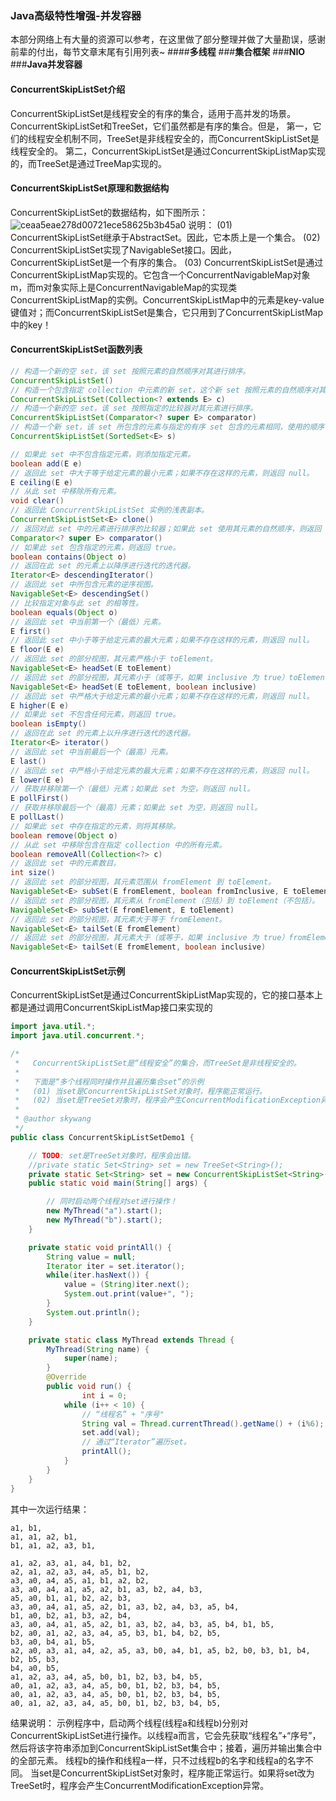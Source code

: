 ### **Java高级特性增强-并发容器**
本部分网络上有大量的资源可以参考，在这里做了部分整理并做了大量勘误，感谢前辈的付出，每节文章末尾有引用列表~
####**多线程**
###**集合框架**
###**NIO**
###**Java并发容器**

#### ConcurrentSkipListSet介绍
ConcurrentSkipListSet是线程安全的有序的集合，适用于高并发的场景。
ConcurrentSkipListSet和TreeSet，它们虽然都是有序的集合。但是，
第一，它们的线程安全机制不同，TreeSet是非线程安全的，而ConcurrentSkipListSet是线程安全的。
第二，ConcurrentSkipListSet是通过ConcurrentSkipListMap实现的，而TreeSet是通过TreeMap实现的。

#### ConcurrentSkipListSet原理和数据结构
ConcurrentSkipListSet的数据结构，如下图所示：![ceaa5eae278d00721ece58625b3b45a0](大数据成神之路-Java高级特性增强(ConcurrentSkipListSet).resources/1378EC09-5D7F-4544-AA4C-F43796D9A609.jpg)
说明：
(01) ConcurrentSkipListSet继承于AbstractSet。因此，它本质上是一个集合。
(02) ConcurrentSkipListSet实现了NavigableSet接口。因此，ConcurrentSkipListSet是一个有序的集合。
(03) ConcurrentSkipListSet是通过ConcurrentSkipListMap实现的。它包含一个ConcurrentNavigableMap对象m，而m对象实际上是ConcurrentNavigableMap的实现类ConcurrentSkipListMap的实例。ConcurrentSkipListMap中的元素是key-value键值对；而ConcurrentSkipListSet是集合，它只用到了ConcurrentSkipListMap中的key！
#### ConcurrentSkipListSet函数列表
```java
// 构造一个新的空 set，该 set 按照元素的自然顺序对其进行排序。
ConcurrentSkipListSet()
// 构造一个包含指定 collection 中元素的新 set，这个新 set 按照元素的自然顺序对其进行排序。
ConcurrentSkipListSet(Collection<? extends E> c)
// 构造一个新的空 set，该 set 按照指定的比较器对其元素进行排序。
ConcurrentSkipListSet(Comparator<? super E> comparator)
// 构造一个新 set，该 set 所包含的元素与指定的有序 set 包含的元素相同，使用的顺序也相同。
ConcurrentSkipListSet(SortedSet<E> s)

// 如果此 set 中不包含指定元素，则添加指定元素。
boolean add(E e)
// 返回此 set 中大于等于给定元素的最小元素；如果不存在这样的元素，则返回 null。
E ceiling(E e)
// 从此 set 中移除所有元素。
void clear()
// 返回此 ConcurrentSkipListSet 实例的浅表副本。
ConcurrentSkipListSet<E> clone()
// 返回对此 set 中的元素进行排序的比较器；如果此 set 使用其元素的自然顺序，则返回 null。
Comparator<? super E> comparator()
// 如果此 set 包含指定的元素，则返回 true。
boolean contains(Object o)
// 返回在此 set 的元素上以降序进行迭代的迭代器。
Iterator<E> descendingIterator()
// 返回此 set 中所包含元素的逆序视图。
NavigableSet<E> descendingSet()
// 比较指定对象与此 set 的相等性。
boolean equals(Object o)
// 返回此 set 中当前第一个（最低）元素。
E first()
// 返回此 set 中小于等于给定元素的最大元素；如果不存在这样的元素，则返回 null。
E floor(E e)
// 返回此 set 的部分视图，其元素严格小于 toElement。
NavigableSet<E> headSet(E toElement)
// 返回此 set 的部分视图，其元素小于（或等于，如果 inclusive 为 true）toElement。
NavigableSet<E> headSet(E toElement, boolean inclusive)
// 返回此 set 中严格大于给定元素的最小元素；如果不存在这样的元素，则返回 null。
E higher(E e)
// 如果此 set 不包含任何元素，则返回 true。
boolean isEmpty()
// 返回在此 set 的元素上以升序进行迭代的迭代器。
Iterator<E> iterator()
// 返回此 set 中当前最后一个（最高）元素。
E last()
// 返回此 set 中严格小于给定元素的最大元素；如果不存在这样的元素，则返回 null。
E lower(E e)
// 获取并移除第一个（最低）元素；如果此 set 为空，则返回 null。
E pollFirst()
// 获取并移除最后一个（最高）元素；如果此 set 为空，则返回 null。
E pollLast()
// 如果此 set 中存在指定的元素，则将其移除。
boolean remove(Object o)
// 从此 set 中移除包含在指定 collection 中的所有元素。
boolean removeAll(Collection<?> c)
// 返回此 set 中的元素数目。
int size()
// 返回此 set 的部分视图，其元素范围从 fromElement 到 toElement。
NavigableSet<E> subSet(E fromElement, boolean fromInclusive, E toElement, boolean toInclusive)
// 返回此 set 的部分视图，其元素从 fromElement（包括）到 toElement（不包括）。
NavigableSet<E> subSet(E fromElement, E toElement)
// 返回此 set 的部分视图，其元素大于等于 fromElement。
NavigableSet<E> tailSet(E fromElement)
// 返回此 set 的部分视图，其元素大于（或等于，如果 inclusive 为 true）fromElement。
NavigableSet<E> tailSet(E fromElement, boolean inclusive)
```
#### ConcurrentSkipListSet示例
ConcurrentSkipListSet是通过ConcurrentSkipListMap实现的，它的接口基本上都是通过调用ConcurrentSkipListMap接口来实现的
```java
import java.util.*;
import java.util.concurrent.*;

/*
 *   ConcurrentSkipListSet是“线程安全”的集合，而TreeSet是非线程安全的。
 *
 *   下面是“多个线程同时操作并且遍历集合set”的示例
 *   (01) 当set是ConcurrentSkipListSet对象时，程序能正常运行。
 *   (02) 当set是TreeSet对象时，程序会产生ConcurrentModificationException异常。
 *
 * @author skywang
 */
public class ConcurrentSkipListSetDemo1 {

    // TODO: set是TreeSet对象时，程序会出错。
    //private static Set<String> set = new TreeSet<String>();
    private static Set<String> set = new ConcurrentSkipListSet<String>();
    public static void main(String[] args) {

        // 同时启动两个线程对set进行操作！
        new MyThread("a").start();
        new MyThread("b").start();
    }

    private static void printAll() {
        String value = null;
        Iterator iter = set.iterator();
        while(iter.hasNext()) {
            value = (String)iter.next();
            System.out.print(value+", ");
        }
        System.out.println();
    }

    private static class MyThread extends Thread {
        MyThread(String name) {
            super(name);
        }
        @Override
        public void run() {
                int i = 0;
            while (i++ < 10) {
                // “线程名” + "序号"
                String val = Thread.currentThread().getName() + (i%6);
                set.add(val);
                // 通过“Iterator”遍历set。
                printAll();
            }
        }
    }
}
```
其中一次运行结果：
```
a1, b1,
a1, a1, a2, b1,
b1, a1, a2, a3, b1,

a1, a2, a3, a1, a4, b1, b2,
a2, a1, a2, a3, a4, a5, b1, b2,
a3, a0, a4, a5, a1, b1, a2, b2,
a3, a0, a4, a1, a5, a2, b1, a3, b2, a4, b3,
a5, a0, b1, a1, b2, a2, b3,
a3, a0, a4, a1, a5, a2, b1, a3, b2, a4, b3, a5, b4,
b1, a0, b2, a1, b3, a2, b4,
a3, a0, a4, a1, a5, a2, b1, a3, b2, a4, b3, a5, b4, b1, b5,
b2, a0, a1, a2, a3, a4, a5, b3, b1, b4, b2, b5,
b3, a0, b4, a1, b5,
a2, a0, a3, a1, a4, a2, a5, a3, b0, a4, b1, a5, b2, b0, b3, b1, b4, b2, b5, b3,
b4, a0, b5,
a1, a2, a3, a4, a5, b0, b1, b2, b3, b4, b5,
a0, a1, a2, a3, a4, a5, b0, b1, b2, b3, b4, b5,
a0, a1, a2, a3, a4, a5, b0, b1, b2, b3, b4, b5,
a0, a1, a2, a3, a4, a5, b0, b1, b2, b3, b4, b5,
```
结果说明：
示例程序中，启动两个线程(线程a和线程b)分别对ConcurrentSkipListSet进行操作。以线程a而言，它会先获取“线程名”+“序号”，然后将该字符串添加到ConcurrentSkipListSet集合中；接着，遍历并输出集合中的全部元素。 线程b的操作和线程a一样，只不过线程b的名字和线程a的名字不同。
当set是ConcurrentSkipListSet对象时，程序能正常运行。如果将set改为TreeSet时，程序会产生ConcurrentModificationException异常。
